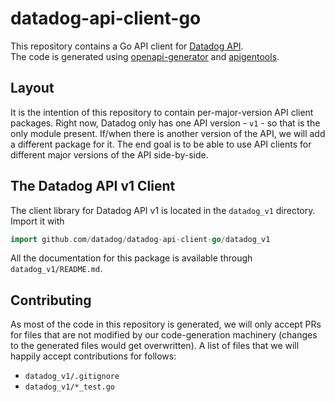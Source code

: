 # datadog-api-client-go

This repository contains a Go API client for [Datadog API](https://docs.datadoghq.com/api/).  
The code is generated using [openapi-generator](https://github.com/OpenAPITools/openapi-generator)
and [apigentools](https://github.com/DataDog/apigentools).

## Layout

It is the intention of this repository to contain per-major-version API client packages. Right
now, Datadog only has one API version - `v1` - so that is the only module present. If/when
there is another version of the API, we will add a different package for it. The end goal is
to be able to use API clients for different major versions of the API side-by-side.

## The Datadog API v1 Client

The client library for Datadog API v1 is located in the `datadog_v1` directory. Import it with

```go
import github.com/datadog/datadog-api-client-go/datadog_v1
```

All the documentation for this package is available through `datadog_v1/README.md`.

## Contributing

As most of the code in this repository is generated, we will only accept PRs for files
that are not modified by our code-generation machinery (changes to the generated files
would get overwritten). A list of files that we will happily accept contributions for
follows:

* `datadog_v1/.gitignore`
* `datadog_v1/*_test.go`
